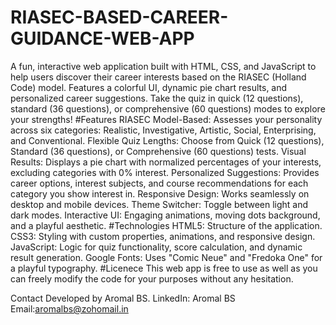 # RIASEC-BASED-CAREER-GUIDANCE-WEB-APP
A fun, interactive web application built with HTML, CSS, and JavaScript to help users discover their career interests based on the RIASEC (Holland Code) model. Features a colorful UI, dynamic pie chart results, and personalized career suggestions. Take the quiz in quick (12 questions), standard (36 questions), or comprehensive (60 questions) modes to explore your strengths!
#Features
RIASEC Model-Based: Assesses your personality across six categories: Realistic, Investigative, Artistic, Social, Enterprising, and Conventional.
Flexible Quiz Lengths: Choose from Quick (12 questions), Standard (36 questions), or Comprehensive (60 questions) tests.
Visual Results: Displays a pie chart with normalized percentages of your interests, excluding categories with 0% interest.
Personalized Suggestions: Provides career options, interest subjects, and course recommendations for each category you show interest in.
Responsive Design: Works seamlessly on desktop and mobile devices.
Theme Switcher: Toggle between light and dark modes.
Interactive UI: Engaging animations, moving dots background, and a playful aesthetic.
#Technologies
HTML5: Structure of the application.
CSS3: Styling with custom properties, animations, and responsive design.
JavaScript: Logic for quiz functionality, score calculation, and dynamic result generation.
Google Fonts: Uses "Comic Neue" and "Fredoka One" for a playful typography.
#Licenece
This web app is free to use as well as you can freely modify the code for your purposes without any hesitation.

Contact
Developed by Aromal BS.
LinkedIn: Aromal BS
Email:aromalbs@zohomail.in
